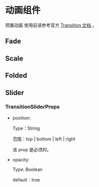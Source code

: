 <!-- 加载 demo 组件 start -->
<script setup>
import demoFade from './DemoFade.vue'
import demoScale from './DemoScale.vue'
import demoFolded from './DemoFolded.vue'
import demoSlider from './DemoSlider.vue'
import ControlSlider from './ControlSlider.vue'
import ControlAnimation from './ControlAnimation.vue'
</script>
<!-- 加载 demo 组件 end -->

<!-- 正文开始 -->

# 动画组件

预置动画
使用前请参考官方 [Transition 文档](https://cn.vuejs.org/guide/built-ins/transition.html) 。

## Fade

<control-animation v-slot="props" >
  <preview-demo-code comp-name="Animations" demo-name="DemoFade">
    <demo-fade v-bind="props" />
  </preview-demo-code>
</control-animation>

## Scale

<control-animation v-slot="props" >
  <preview-demo-code comp-name="Animations" demo-name="DemoScale">
    <demo-scale v-bind="props" />
  </preview-demo-code>
</control-animation>

## Folded

<control-animation v-slot="props" >
  <preview-demo-code comp-name="Animations" demo-name="DemoFolded">
    <demo-folded v-bind="props" />
  </preview-demo-code>
</control-animation>

## Slider

<control-slider v-slot="props">
  <preview-demo-code comp-name="Animations" demo-name="DemoSlider">
    <demo-slider v-bind="props" />
  </preview-demo-code>
</control-slider>

### TransitionSliderProps

- position:

  Type：String

  范围：top | bottom | left | right

  该 prop 是必须的。

- opacity:

  Type: Boolean

  default：true
